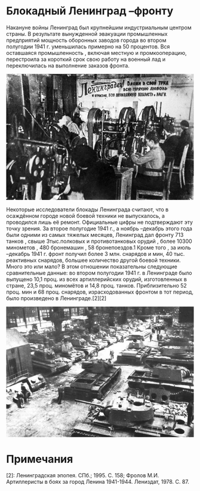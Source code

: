 # Блокадный Ленинград –фронту
  
  Накануне войны Ленинград был крупнейшим индустриальным центром страны. В результате вынужденной эвакуации промышленных предприятий мощность оборонных заводов города во втором полугодии 1941 г. уменьшилась примерно на 50 процентов. Вся оставшаяся промышленность , включая местную и промкооперацию, перестроила за короткий срок свою работу на военный лад и переключилась на выполнение заказов фронта.
  
![Не удалось загрузить ихображение](../img/HJ6LOTwLYMY.jpg)

Некоторые исследователи блокады Ленинграда считают, что в осаждённом городе новой боевой техники не выпускалось, а проводился лишь её ремонт. Официальные цифры не подтверждают эту точку зрения. За второе полугодие 1941 г., а ноябрь –декабрь этого года были одними из самых тяжелых месяцев, Ленинград дал фронту 713 танков , свыше 3тыс.полковых и противотанковых орудий , более 10300 минометов , 480 бронемашин , 58 бронепоездов.1 Кроме того , за июль –декабрь 1941 г. фронт получил более 3 млн. снарядов и мин, 40 тыс. реактивных снарядов, большее количество другой боевой техники. Много это или мало? В этом отношении показательны следующие сравнительные данные: во втором полугодии 1941 г. в Ленинграде было выпущено 10,1 проц. из всех артиллерийских орудий, изготовленных в стране, 23,5 проц. миномётов и 14,8 проц. танков. Приблизительно 52 проц. мин и 68 проц. снарядов, израсходованных фронтом в тот период, было произведено в Ленинграде.[2][2]

![Не удалось загрузить ихображение](../img/tmH_9-qUtg0.jpg)


# Примечания

[2]: Ленинградская эпопея. СПб.; 1995. С. 158; Фролов М.И. Артиллеристы в боях за город Ленина 1941-1944. Лениздат, 1978. С. 87.
